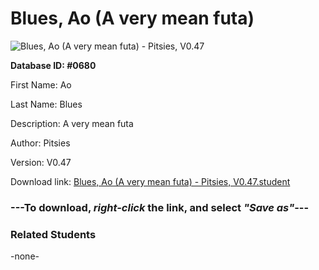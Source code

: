 # Blues, Ao (A very mean futa)

<img src="Files/Blues, Ao (A very mean futa).png" title="Blues, Ao (A very mean futa) - Pitsies, V0.47">

**Database ID: #0680**

First Name: Ao

Last Name: Blues

Description: A very mean futa

Author: Pitsies

Version: V0.47

Download link: <a href="https://raw.githubusercontent.com/Arbiter1223/Daigaku-Gurashi-Custom-Students/master/Files/Student Files/Blues%2C%20Ao%20(A%20very%20mean%20futa)%20-%20Pitsies%2C%20V0.47.student">Blues, Ao (A very mean futa) - Pitsies, V0.47.student</a>

### ---**To download, _right-click_ the link, and select _"Save as"_**---

### Related Students

-none-
